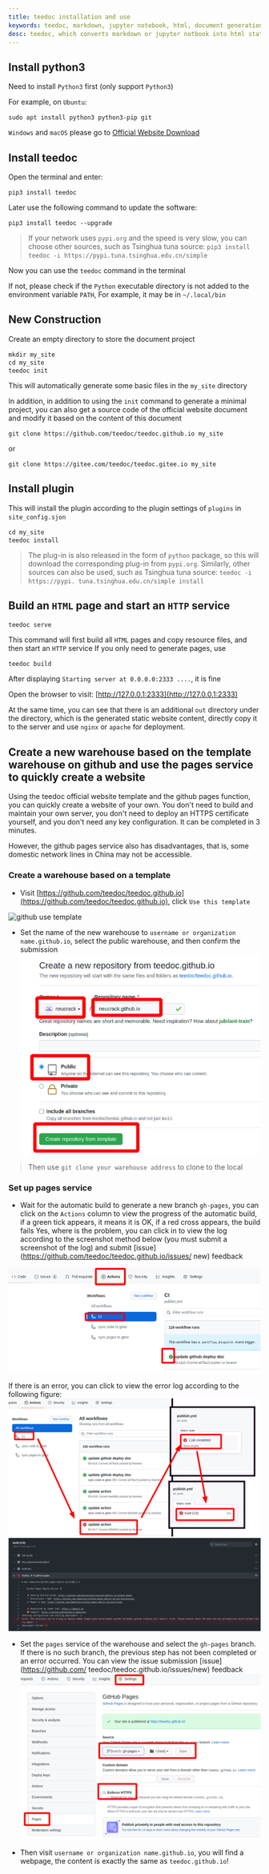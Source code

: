 ```yaml
---
title: teedoc installation and use
keywords: teedoc, markdown, jupyter notebook, html, document generation, alternative gitbook, website generation, static website, installation, use
desc: teedoc, which converts markdown or jupyter notbook into html static web pages, introduces the use of teedoc
---
```



## Install python3

Need to install `Python3` first (only support `Python3`)

For example, on `Ubuntu`:
```shell
sudo apt install python3 python3-pip git
```

`Windows` and `macOS` please go to [Official Website Download](https://www.python.org/downloads/)



## Install teedoc

Open the terminal and enter:

```shell
pip3 install teedoc
```

Later use the following command to update the software:
```shell
pip3 install teedoc --upgrade
```

> If your network uses `pypi.org` and the speed is very slow, you can choose other sources, such as Tsinghua tuna source: `pip3 install teedoc -i https://pypi.tuna.tsinghua.edu.cn/simple`

Now you can use the `teedoc` command in the terminal

If not, please check if the `Python` executable directory is not added to the environment variable `PATH`,
For example, it may be in `~/.local/bin`


## New Construction

Create an empty directory to store the document project

```shell
mkdir my_site
cd my_site
teedoc init
```

This will automatically generate some basic files in the `my_site` directory


In addition, in addition to using the `init` command to generate a minimal project, you can also get a source code of the official website document and modify it based on the content of this document
```shell
git clone https://github.com/teedoc/teedoc.github.io my_site
```
or
```shell
git clone https://gitee.com/teedoc/teedoc.gitee.io my_site
```

## Install plugin

This will install the plugin according to the plugin settings of `plugins` in `site_config.sjon`

```shell
cd my_site
teedoc install
```

> The plug-in is also released in the form of `python` package, so this will download the corresponding plug-in from `pypi.org`. Similarly, other sources can also be used, such as Tsinghua tuna source: `teedoc -i https://pypi. tuna.tsinghua.edu.cn/simple install`

## Build an `HTML` page and start an `HTTP` service

```shell
teedoc serve
```

This command will first build all `HTML` pages and copy resource files, and then start an `HTTP` service
If you only need to generate pages, use

```shell
teedoc build
```


After displaying `Starting server at 0.0.0.0:2333 ....`, it is fine

Open the browser to visit: [http://127.0.0.1:2333](http://127.0.0.1:2333)


At the same time, you can see that there is an additional `out` directory under the directory, which is the generated static website content, directly copy it to the server and use `nginx` or `apache` for deployment.


## Create a new warehouse based on the template warehouse on github and use the pages service to quickly create a website

Using the teedoc official website template and the github pages function, you can quickly create a website of your own. You don't need to build and maintain your own server, you don't need to deploy an HTTPS certificate yourself, and you don't need any key configuration. It can be completed in 3 minutes.

However, the github pages service also has disadvantages, that is, some domestic network lines in China may not be accessible.

### Create a warehouse based on a template

* Visit [https://github.com/teedoc/teedoc.github.io](https://github.com/teedoc/teedoc.github.io), click `Use this template`

![github use template](../../assets/images/github_use_template.jpg)


* Set the name of the new warehouse to `username or organization name.github.io`, select the public warehouse, and then confirm the submission
![create repo](../../assets/images/create_repo.jpg)

> Then use `git clone your warehouse address` to clone to the local

### Set up pages service

* Wait for the automatic build to generate a new branch `gh-pages`, you can click on the `Actions` column to view the progress of the automatic build, if a green tick appears, it means it is OK, if a red cross appears, the build fails Yes, where is the problem, you can click in to view the log according to the screenshot method below (you must submit a screenshot of the log) and submit [issue](https://github.com/teedoc/teedoc.github.io/issues/ new) feedback

![action status](../../assets/images/action_status.jpg)

If there is an error, you can click to view the error log according to the following figure:
![error0](../../assets/images/action_error.jpg)
![error](../../assets/images/action_error_log.jpg)

* Set the `pages` service of the warehouse and select the `gh-pages` branch. If there is no such branch, the previous step has not been completed or an error occurred. You can view the issue submission [issue](https://github.com/ teedoc/teedoc.github.io/issues/new) feedback
![pages](../../assets/images/pages_settings.jpg)

* Then visit `username or organization name.github.io`, you will find a webpage, the content is exactly the same as `teedoc.github.io`!



